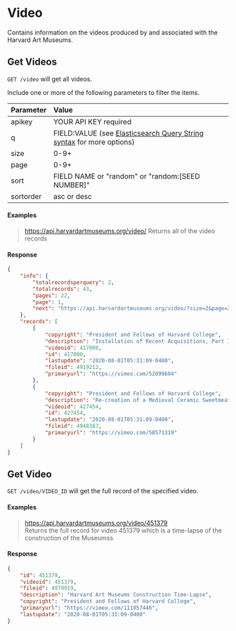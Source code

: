 # Video

Contains information on the videos produced by and associated with the Harvard Art Museums.

## Get Videos

`GET /video` will get all videos.

Include one or more of the following parameters to filter the items.

| Parameter | Value |
| :--------- | :----- |
| apikey | YOUR API KEY required |
| q | FIELD:VALUE (see [Elasticsearch Query String syntax](https://www.elastic.co/guide/en/elasticsearch/reference/7.17/query-dsl-query-string-query.html) for more options) |
| size | 0-9+ |
| page | 0-9+ |
| sort | FIELD NAME or "random" or "random:[SEED NUMBER]" |
| sortorder | asc or desc |

#### Examples

> https://api.harvardartmuseums.org/video/
> Returns all of the video records

#### Response

```json
{
    "info": {
        "totalrecordsperquery": 2,
        "totalrecords": 43,
        "pages": 22,
        "page": 1,
        "next": "https://api.harvardartmuseums.org/video/?size=2&page=2"
    },
    "records": [
        {
            "copyright": "President and Fellows of Harvard College",
            "description": "Installation of Recent Acquisitions, Part III: Kerry James Marshall",
            "videoid": 417000,
            "id": 417000,
            "lastupdate": "2020-08-01T05:31:09-0400",
            "fileid": 4919212,
            "primaryurl": "https://vimeo.com/52099684"
        },
        {
            "copyright": "President and Fellows of Harvard College",
            "description": "Re-creation of a Medieval Ceramic Sweetmeat Dish from Iran",
            "videoid": 427454,
            "id": 427454,
            "lastupdate": "2020-08-01T05:31:09-0400",
            "fileid": 4948387,
            "primaryurl": "https://vimeo.com/58571319"
        }
    ]
}
```

## Get Video

`GET /video/VIDEO_ID` will get the full record of the specified video.

#### Examples

> https://api.harvardartmuseums.org/video/451379    
> Returns the full record for video 451379 which is a time-lapse of the construction of the Museumss

#### Response

```json
{
    "id": 451379,
    "videoid": 451379,
    "fileid": 4979919,
    "description": "Harvard Art Museums Construction Time-Lapse",
    "copyright": "President and Fellows of Harvard College",
    "primaryurl": "https://vimeo.com/111057446",
    "lastupdate": "2020-08-01T05:31:09-0400"
}
```

